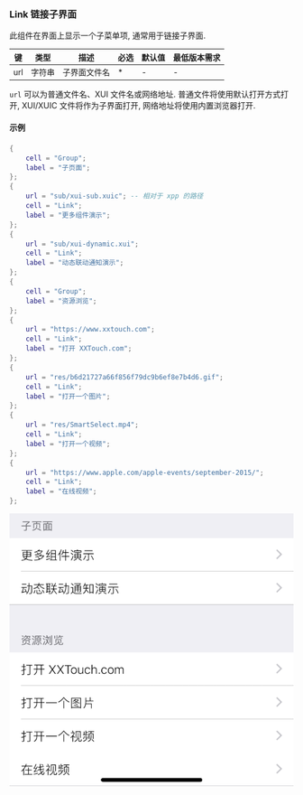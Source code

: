### Link 链接子界面

此组件在界面上显示一个子菜单项, 通常用于链接子界面. 

|键|类型|描述|必选|默认值|最低版本需求|
|---|---|---|---|---|---|
|url|字符串|子界面文件名|*|\-|\-|

`url` 可以为普通文件名、XUI 文件名或网络地址. 普通文件将使用默认打开方式打开, XUI/XUIC 文件将作为子界面打开, 网络地址将使用内置浏览器打开. 


#### 示例

``` lua
{
    cell = "Group";
    label = "子页面";
};
{
    url = "sub/xui-sub.xuic"; -- 相对于 xpp 的路径
    cell = "Link";
    label = "更多组件演示";
};
{
    url = "sub/xui-dynamic.xui";
    cell = "Link";
    label = "动态联动通知演示";
};
{
    cell = "Group";
    label = "资源浏览";
};
{
    url = "https://www.xxtouch.com";
    cell = "Link";
    label = "打开 XXTouch.com";
};
{
    url = "res/b6d21727a66f856f79dc9b6ef8e7b4d6.gif";
    cell = "Link";
    label = "打开一个图片";
};
{
    url = "res/SmartSelect.mp4";
    cell = "Link";
    label = "打开一个视频";
};
{
    url = "https://www.apple.com/apple-events/september-2015/";
    cell = "Link";
    label = "在线视频";
};
```

![XUI-Link.png](XUIScreenshots/XUI-Link.png)

